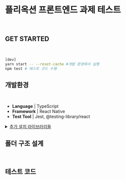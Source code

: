 # 플리옥션 프론트엔드 과제 테스트

<br />

## GET STARTED

<br />

```bash
[dev]
yarn start -- --reset-cache #개발 환경에서 실행
npm test # 테스트 코드 수행
```

## 개발환경

<br />

* **Language** | TypeScript
* **Framework** | React Native
* **Test Tool** | Jest, @testing-library/react

<details>
    <summary style="text-decoration: underline"> 추가 설치 라이브러리들</summary>
</details>

## 폴더 구조 설계

<br />

## 테스트 코드

